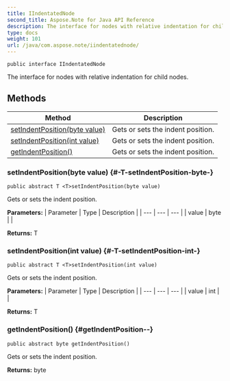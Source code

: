 ```yaml
---
title: IIndentatedNode
second_title: Aspose.Note for Java API Reference
description: The interface for nodes with relative indentation for child nodes.
type: docs
weight: 101
url: /java/com.aspose.note/iindentatednode/
---
```

```
public interface IIndentatedNode
```

The interface for nodes with relative indentation for child nodes.
## Methods

| Method | Description |
| --- | --- |
| [<T>setIndentPosition(byte value)](#-T-setIndentPosition-byte-) | Gets or sets the indent position. |
| [<T>setIndentPosition(int value)](#-T-setIndentPosition-int-) | Gets or sets the indent position. |
| [getIndentPosition()](#getIndentPosition--) | Gets or sets the indent position. |
### <T>setIndentPosition(byte value) {#-T-setIndentPosition-byte-}
```
public abstract T <T>setIndentPosition(byte value)
```


Gets or sets the indent position.

**Parameters:**
| Parameter | Type | Description |
| --- | --- | --- |
| value | byte |  |

**Returns:**
T
### <T>setIndentPosition(int value) {#-T-setIndentPosition-int-}
```
public abstract T <T>setIndentPosition(int value)
```


Gets or sets the indent position.

**Parameters:**
| Parameter | Type | Description |
| --- | --- | --- |
| value | int |  |

**Returns:**
T
### getIndentPosition() {#getIndentPosition--}
```
public abstract byte getIndentPosition()
```


Gets or sets the indent position.

**Returns:**
byte
